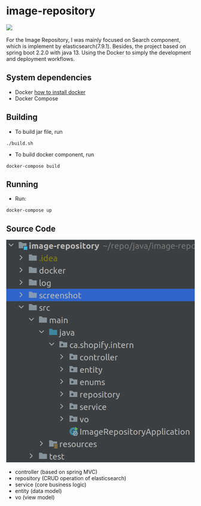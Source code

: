 # image-repository

![](./screenshot/index.png)

For the Image Repository, I was mainly focused on Search component, which is implement by elasticsearch(7.9.1).
Besides, the project based on spring boot 2.2.0 with java 13. Using the Docker to simply the development and deployment workflows.

## System dependencies
- Docker [how to install docker](https://docs.docker.com/engine/installation/)
- Docker Compose

## Building
- To build jar file, run
```
./build.sh
```
- To build docker component, run
```
docker-compose build
```

## Running
- Run:
```
docker-compose up
```

## Source Code
![code-w150](./screenshot/code.png)

- controller (based on spring MVC) 
- repository (CRUD operation of elasticsearch)
- service (core business logic)
- entity (data model)
- vo (view model)